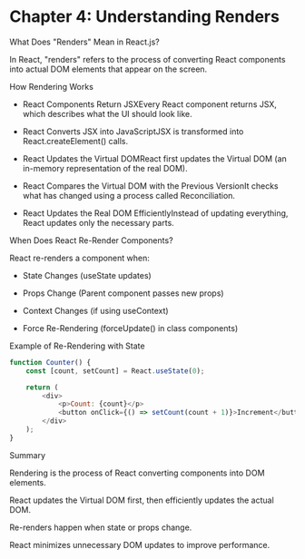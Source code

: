 
# Chapter 4: Understanding Renders

What Does "Renders" Mean in React.js?

In React, "renders" refers to the process of converting React components into actual DOM elements that appear on the screen.

How Rendering Works

- React Components Return JSXEvery React component returns JSX, which describes what the UI should look like.

- React Converts JSX into JavaScriptJSX is transformed into React.createElement() calls.

- React Updates the Virtual DOMReact first updates the Virtual DOM (an in-memory representation of the real DOM).

- React Compares the Virtual DOM with the Previous VersionIt checks what has changed using a process called Reconciliation.

- React Updates the Real DOM EfficientlyInstead of updating everything, React updates only the necessary parts.

When Does React Re-Render Components?

React re-renders a component when:

- State Changes (useState updates)

- Props Change (Parent component passes new props)

- Context Changes (if using useContext)

- Force Re-Rendering (forceUpdate() in class components)

Example of Re-Rendering with State

```javascript
function Counter() {
    const [count, setCount] = React.useState(0);

    return (
        <div>
            <p>Count: {count}</p>
            <button onClick={() => setCount(count + 1)}>Increment</button>
        </div>
    );
}

```


Summary

Rendering is the process of React converting components into DOM elements.

React updates the Virtual DOM first, then efficiently updates the actual DOM.

Re-renders happen when state or props change.

React minimizes unnecessary DOM updates to improve performance.


